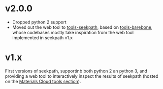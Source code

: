 # v2.0.0
- Dropped python 2 support
- Moved out the web tool to [tools-seekpath](https://github.com/materialscloud-org/tools-seekpath), based on [tools-barebone](https://github.com/materialscloud-org/tools-barebone), whose codebases mostly take inspiration from the web tool implemented in seekpath v1.x

# v1.x
First versions of seekpath, supportinb both python 2 an python 3, and providing a web tool to interactively inspect the results of seekpath (hosted on the [Materials Cloud tools section](http://www.materialscloud.org/tools/seekpath/)).
